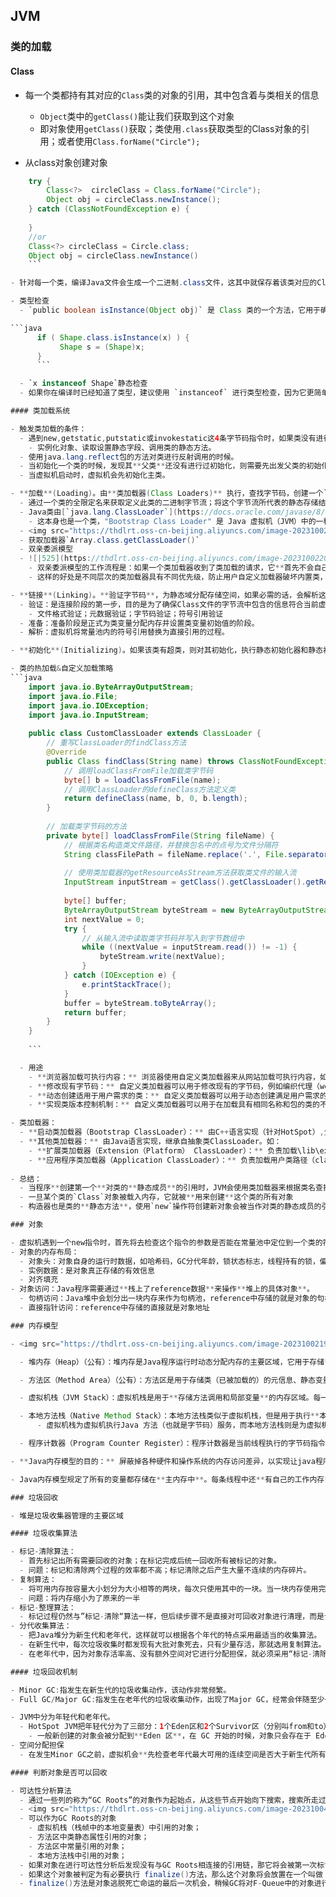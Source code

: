 ## JVM

### 类的加载

#### Class

- 每一个类都持有其对应的`Class`类的对象的引用，其中包含着与类相关的信息

  - `Object`类中的`getClass()`能让我们获取到这个对象
  - 即对象使用`getClass()`获取；类使用`.class`获取类型的Class对象的引用；或者使用`Class.forName("Circle");`

- 从class对象创建对象

```java
    try {
        Class<?>  circleClass = Class.forName("Circle"); 
        Object obj = circleClass.newInstance();
    } catch (ClassNotFoundException e) {
    
    }
    //or 
    Class<?> circleClass = Circle.class;
    Object obj = circleClass.newInstance()
    ```

- 针对每一个类，编译Java文件会生成一个二进制.class文件，这其中就保存着该类对应的Class对象的信息。

- 类型检查
  - `public boolean isInstance(Object obj)` 是 Class 类的一个方法，它用于确定指定的对象 `obj` 是否是与调用该方法的 Class 对象所表示的类或其子类的实例兼容(是否是子类)。如果兼容，返回 `true`；否则返回 `false`。（动态检查）

```java
      if ( Shape.class.isInstance(x) ) {
           Shape s = (Shape)x;
      }
      ```

  - `x instanceof Shape`静态检查
  - 如果你在编译时已经知道了类型，建议使用 `instanceof` 进行类型检查，因为它更简单、更常见，而且能够在编译时捕获类型不匹配的错误。如果你需要在运行时动态检查类型，可以使用 `isInstance` 方法。

#### 类加载系统

- 触发类加载的条件：	
  - 遇到new,getstatic,putstatic或invokestatic这4条字节码指令时，如果类没有进行过初始化，则需要先触发初始化。
    - 实例化对象、读取设置静态字段、调用类的静态方法。
  - 使用java.lang.reflect包的方法对类进行反射调用的时候。
  - 当初始化一个类的时候，发现其**父类**还没有进行过初始化，则需要先出发父类的初始化。
  - 当虚拟机启动时，虚拟机会先初始化主类。

- **加载**(Loading)。由**类加载器(Class Loaders)** 执行，查找字节码，创建一个`Class`对象。
  - 通过一个类的全限定名来获取定义此类的二进制字节流；将这个字节流所代表的静态存储结构转换为方法区内的运行时数据结构；在内存中生成一个代表这个类的java.lang.Class对象，作为方法区这个类的各种数据的访问入口。
  - Java类由[`java.lang.ClassLoader`](https://docs.oracle.com/javase/8/docs/api/java/lang/ClassLoader.html)加载。
    - 这本身也是一个类，"Bootstrap Class Loader" 是 Java 虚拟机（JVM）中的一种特殊类加载器，它是负责加载 Java 核心类库和其他 JDK 内部类的加载器。这个类加载器是 JVM 的一部分，通常由**本地代码**实现。
  - <img src="https://thdlrt.oss-cn-beijing.aliyuncs.com/image-20231002201139513.png" alt="image-20231002201139513" style="zoom:33%;" />
  - 获取加载器`Array.class.getClassLoader()`
  - 双亲委派模型
  - ![|525](https://thdlrt.oss-cn-beijing.aliyuncs.com/image-20231002202213181.png)
    - 双亲委派模型的工作流程是：如果一个类加载器收到了类加载的请求，它**首先不会自己去尝试加载**这个类，而是把**请求委托给父加载器**去完成，依次向上，因此，所有的类加载请求最终都应该被传递到顶层的启动类加载器中，只有当父加载器在它的搜索范围中**没有找到**所需的类时，即无法完成该加载，**子加载器才会尝试自己去加载该类**。
    - 这样的好处是不同层次的类加载器具有不同优先级，防止用户自定义加载器破坏内置类，比如不能改用一个假的String类

- **链接**(Linking)。**验证字节码**，为静态域分配存储空间，如果必需的话，会解析这个类创建的对其他类的所有引用（比如说该类持有`static`域）。
  - 验证：是连接阶段的第一步，目的是为了确保Class文件的字节流中包含的信息符合当前虚拟机的要求，并且不会危害虚拟机自身的安全。
    - 文件格式验证；元数据验证；字节码验证；符号引用验证
  - 准备：准备阶段是正式为类变量分配内存并设置类变量初始值的阶段。
  - 解析：虚拟机将常量池内的符号引用替换为直接引用的过程。

- **初始化**(Initializing)。如果该类有超类，则对其初始化，执行静态初始化器和静态初始化块。

- 类的热加载&自定义加载策略
```java
    import java.io.ByteArrayOutputStream;
    import java.io.File;
    import java.io.IOException;
    import java.io.InputStream;
    
    public class CustomClassLoader extends ClassLoader {
        // 重写ClassLoader的findClass方法
        @Override
        public Class findClass(String name) throws ClassNotFoundException {
            // 调用loadClassFromFile加载类字节码
            byte[] b = loadClassFromFile(name);
            // 调用ClassLoader的defineClass方法定义类
            return defineClass(name, b, 0, b.length);
        }
    
        // 加载类字节码的方法
        private byte[] loadClassFromFile(String fileName) {
            // 根据类名构造类文件路径，并替换包名中的点号为文件分隔符
            String classFilePath = fileName.replace('.', File.separatorChar) + ".class";
            
            // 使用类加载器的getResourceAsStream方法获取类文件的输入流
            InputStream inputStream = getClass().getClassLoader().getResourceAsStream(classFilePath);
            
            byte[] buffer;
            ByteArrayOutputStream byteStream = new ByteArrayOutputStream();
            int nextValue = 0;
            try {
                // 从输入流中读取类字节码并写入到字节数组中
                while ((nextValue = inputStream.read()) != -1) {
                    byteStream.write(nextValue);
                }
            } catch (IOException e) {
                e.printStackTrace();
            }
            buffer = byteStream.toByteArray();
            return buffer;
        }
    }
    
    ```

  - 用途
    - **浏览器加载可执行内容：** 浏览器使用自定义类加载器来从网站加载可执行内容，如Applets。浏览器可以使用不同的类加载器从不同的网页加载Applets，这些Applets通过HTTP访问网站上的原始字节码文件，并在JVM内部将它们转换成类。
    - **修改现有字节码：** 自定义类加载器可以用于修改现有的字节码，例如编织代理（weaving agents），这可以用于实现一些高级功能。
    - **动态创建适用于用户需求的类：** 自定义类加载器可以用于动态创建满足用户需求的类。
    - **实现类版本控制机制：** 自定义类加载器可以用于在加载具有相同名称和包的类的不同字节码时实现类版本控制机制。

- 类加载器：
  - **启动类加载器（Bootstrap ClassLoader）：** 由C++语言实现（针对HotSpot）,负责将存放在\lib目录或-Xbootclasspath参数指定的路径中的类库加载到内存中，即负责加载Java的核心类。
  - **其他类加载器：** 由Java语言实现，继承自抽象类ClassLoader。如：
    - **扩展类加载器（Extension（Platform） ClassLoader）：** 负责加载\lib\ext目录或java.ext.dirs系统变量指定的路径中的所有类库，即负责加载Java扩展的核心类之外的类。
    - **应用程序类加载器（Application ClassLoader）：** 负责加载用户类路径（classpath）上的指定类库，我们可以直接使用这个类加载器，通过ClassLoader.getSystemClassLoader()方法直接获取。一般情况，如果我们没有自定义类加载器默认就是用这个加载器
  
- 总结：
  - 当程序**创建第一个**对类的**静态成员**的引用时，JVM会使用类加载器来根据类名查找.class文件
  - 一旦某个类的`Class`对象被载入内存，它就被**用来创建**这个类的所有对象
  - 构造器也是类的**静态方法**，使用`new`操作符创建新对象会被当作对类的静态成员的引用

### 对象

- 虚拟机遇到一个new指令时，首先将去检查这个指令的参数是否能在常量池中定位到一个类的符号引用；检查这个符号引用代表的类**是否已经被加载**，解析和初始化过。如果没有，那必须先执行响应的**类加载过程**；在类加载检查功通过后，为新生对象分配内存。对象所需的内存大小在类加载完成后便可完全确定。
- 对象的内存布局：
  - 对象头：对象自身的运行时数据，如哈希码，GC分代年龄，锁状态标志，线程持有的锁，偏向线程ID，偏向时间戳等；类型指针，即对象指向它的类元数据的指针，虚拟机通过这个指针来确定这个对象是哪个类的实例。
  - 实例数据：是对象真正存储的有效信息
  - 对齐填充
- 对象访问：Java程序需要通过**栈上了reference数据**来操作**堆上的具体对象**。
  - 句柄访问：Java堆中会划分出一块内存来作为句柄池，reference中存储的就是对象的句柄地址，而句柄中包含了对实例数据与类型数据的各自具体的地址信息。
  - 直接指针访问：reference中存储的直接就是对象地址

### 内存模型

- <img src="https://thdlrt.oss-cn-beijing.aliyuncs.com/image-20231002194747154.png" alt="image-20231002194747154" style="zoom:50%;" />

  - 堆内存（Heap）（公有）：堆内存是Java程序运行时动态分配内存的主要区域，它用于存储**对象实例和数组**，所有通过 `new` 关键字创建的对象都会在堆上分配内存。

  - 方法区（Method Area）（公有）：方法区是用于存储类（已被加载的）的元信息、静态变量、常量和方法字节码等信息的地方。

  - 虚拟机栈（JVM Stack）：虚拟机栈是用于**存储方法调用和局部变量**的内存区域。每一个 java 方法从调用直至完成的过程，就对应着一个栈帧在虚拟机栈中入栈到出栈的过程。

  - 本地方法栈（Native Method Stack）：本地方法栈类似于虚拟机栈，但是用于执行**本地**（Native）方法，这些方法通常是由本地库实现的。
	  - 虚拟机栈为虚拟机执行Java 方法（也就是字节码）服务，而本地方法栈则是为虚拟机使用到的Native 方法服务。

  - 程序计数器（Program Counter Register）：程序计数器是当前线程执行的字节码指令的地址指示器。

- **Java内存模型的目的：** 屏蔽掉各种硬件和操作系统的内存访问差异，以实现让java程序在各种平台下都能达到一致的内存访问效果。

- Java内存模型规定了所有的变量都存储在**主内存中**。每条线程中还**有自己的工作内存**，线程的工作内存中保存了被**该线程**所使用到的变量（这些变量是从主内存中拷贝而来）。线程对变量的所有操作（读取，赋值）都必须在工作内存中进行。不同线程之间也**无法直接访问**对方工作内存中的变量，线程间变量值的传递均需要通过主内存来完成。

### 垃圾回收

- 堆是垃圾收集器管理的主要区域

#### 垃圾收集算法

- 标记-清除算法：
  - 首先标记出所有需要回收的对象；在标记完成后统一回收所有被标记的对象。
  - 问题：标记和清除两个过程的效率都不高；标记清除之后产生大量不连续的内存碎片。
- 复制算法：
  - 将可用内存按容量大小划分为大小相等的两块，每次只使用其中的一块。当一块内存使用完了，就将还存活着的对象复制到另一块上面，然后再把已使用过的内存空间一次清理掉。
  - 问题：将内存缩小为了原来的一半
- 标记-整理算法：
  - 标记过程仍然与”标记-清除“算法一样，但后续步骤不是直接对可回收对象进行清理，而是让所有存活的对象都向一端移动，然后直接清理掉边界以外的内存。
- 分代收集算法：
  - 把Java堆分为新生代和老年代，这样就可以根据各个年代的特点采用最适当的收集算法。
  - 在新生代中，每次垃圾收集时都发现有大批对象死去，只有少量存活，那就选用复制算法。（不均匀划分，如8:1）
  - 在老年代中，因为对象存活率高、没有额外空间对它进行分配担保，就必须采用“标记-清除”或“标记-整理”算法来进行回收。

#### 垃圾回收机制

- Minor GC:指发生在新生代的垃圾收集动作，该动作非常频繁。
- Full GC/Major GC:指发生在老年代的垃圾收集动作，出现了Major GC，经常会伴随至少一次的Minor GC。Major GC的速度一般会比Minor GC慢10倍以上。

- JVM中分为年轻代和老年代。
  - HotSpot JVM把年轻代分为了三部分：1个Eden区和2个Survivor区（分别叫from和to）。默认比例为8：1
    - 一般新创建的对象会被分配到**Eden 区**，在 GC 开始的时候，对象只会存在于 Eden 区和名为“From”的 Survivor 区，紧接着进行 GC，Eden 区中所有存活的对象都会被复制到“To”，而在“From”区中，仍存活的对象会根据他们的年龄值来决定去向。年龄达到一定值(年龄阈值，可以通过-XX: MaxTenuringThreshold 来设置)的对象会被移动到**年老代**中，没有达到阈值的对象会被复制到 **“To”区域**。经过这次 GC 后，Eden 区和 From 区已经被清空。这个时候，“From”和“To”会交换他们的角色，保证名为 To 的 Survivor 区域是空的。
- 空间分配担保
  - 在发生Minor GC之前，虚拟机会**先检查老年代最大可用的连续空间是否大于新生代所有对象的总空间**，如果这个条件成立，那么Minor GC可以 确保是安全的。如果不成立，则虚拟机**会查看HandlePromotionFailure设置值是否允许担保失败**。如果允许，那会继续检查老年代最大可用的连续空间**是否大于历次晋升到老年代对象的平均大小，如果大于，则将尝试进行一次Minor GC**，尽管这个Minor GC是有风险的。如果小于，或者HandlePromotionFailure设置不允许冒险，那这时也要改为进行一次Full GC。

#### 判断对象是否可以回收

- 可达性分析算法
  - 通过一些列的称为“GC Roots”的对象作为起始点，从这些节点开始向下搜索，搜索所走过的路径称为引用链，当一个对象到GC Roots没有任何引用链相连时（就是从GC Roots 到这个对象是不可达），则证明此对象是不可用的。所以它们会被判定为可回收对象。
  - <img src="https://thdlrt.oss-cn-beijing.aliyuncs.com/image-20231004203224187.png" alt="image-20231004203224187" style="zoom:33%;" />
  - 可以作为GC Roots的对象
    - 虚拟机栈（栈帧中的本地变量表）中引用的对象；
    - 方法区中类静态属性引用的对象；
    - 方法区中常量引用的对象；
    - 本地方法栈中引用的对象；
  - 如果对象在进行可达性分析后发现没有与GC Roots相连接的引用链，那它将会被第一次标记并且进行一次筛选，筛选的条件是此对象是否有必要执行finalize()方法。当对象没有覆盖finalize()方法，或者finalize()方法已经被虚拟机调用过，虚拟机将这两种情况都视为“没有必要执行”。
  - 如果这个对象被判定为有必要执行 finalize()方法，那么这个对象将会放置在一个叫做 F-Queue 队列之中，并在稍后由一个由虚拟机自动建立的、低优先级的 Finalizer 线程去执行它。
  - finalize()方法是对象逃脱死亡命运的最后一次机会，稍候GC将对F-Queue中的对象进行第二次小规模的标记，如果对象要在finalie()中成功拯救自己——只要重新与引用链上的任何一个对象建立关联即可，譬如把自己（this关键字）赋值给某个类变量或者对象的成员变量，那在第二次标记时它将会被移除出“即将回收”的集合；如果对象这时候还没有逃脱，那基本上它就真的被回收了。